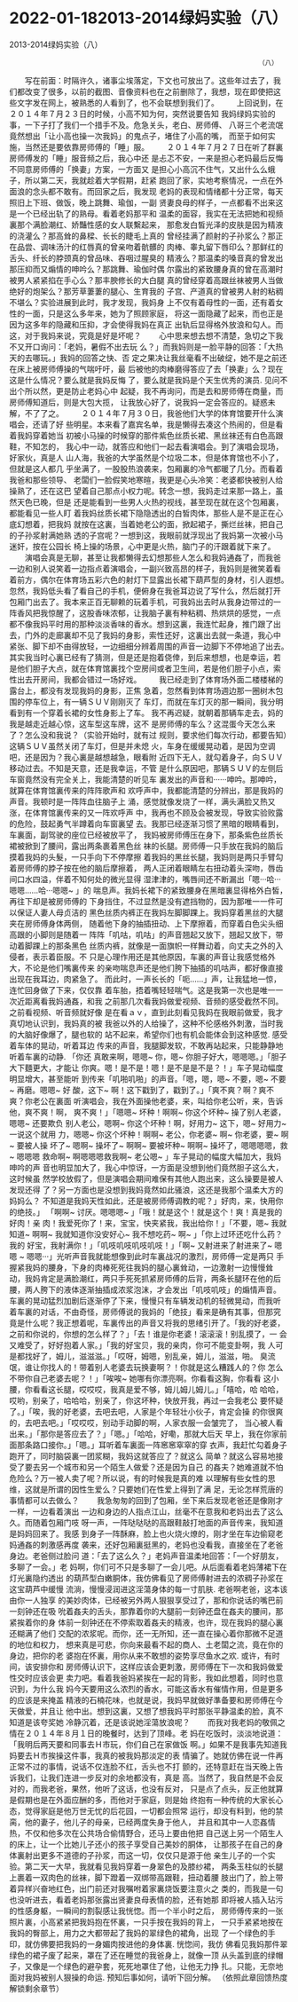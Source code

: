 # 2022-01-182013-2014绿妈实验（八）



2013-2014绿妈实验（八）



                                         　　　　　　　　　　　　　　　　（八）
 　　写在前面：时隔许久，诸事尘埃落定，下文也可放出了。这些年过去了，我 们都改变了很多，以前的截图、音像资料也在之前删除了，我想，现在即使把这 些文字发在网上，被熟悉的人看到了，也不会联想到我们了。
 　　上回说到，在２０１４年７月２３日的时候，小高不知为何，突然说要告知 我妈绿妈实验的事，一下子打了我们一个措手不及。危急关头，老白、房师傅、 八哥三个老流氓竟然想出「让小高也操一次我妈」的鬼点子，堵住了小高的嘴， 而至于如何实施，当然还是要依靠房师傅的「睡」服。
 　　２０１４年７月２７日在听了群裏房师傅发的「睡」服音频之后，我心中还 是忐忑不安，一来是担心老妈最后反悔不同意房师傅的「换妻」方案，一方面又 是担心小高沉不住气，又出什么么蛾子，所以第二天，我就趁着大学假期，赶紧 跑回了家，实地考察情况，一点在外面浪的念头都不敢有。而回家之后，我发现 老妈的表现和情绪都十分正常，每天照旧上下班、做饭，晚上跳舞、瑜伽，一副 贤妻良母的样子，一点都看不出来这是一个已经出轨了的熟母。看着老妈那平和 温柔的面容，我实在无法把她和视频裏那个满脸潮红、娇豔性感的女人联繫起来， 那愈发白皙光泽的皮肤是因为精液的浇灌么？那高耸的鼻樑、长长的睫毛上真的 曾经挂满了颜射的子孙浆么？那正在品尝、调味汤汁的红唇真的曾亲吻着骯髒的 肉棒、睾丸留下唇印么？那鲜红的舌头、纤长的脖颈真的曾品味、吞咽过腥臭的 精液么？那温柔的嗓音真的曾发出那压抑而又煽情的呻吟么？那跳舞、瑜伽时偶 尔露出的紧致腰身真的曾在高潮时被男人紧紧掐在手心么？那丰腴修长的大白腿 真的曾经穿着高跟丝袜被男人当做绝好的炮架么？那芳草萋萋的腿心、生育我的 子宫、产道真的曾被男人射的粘稠不堪么？实验进展到此时，我才发现，我妈身 上不仅有着母性的一面，还有着女性的一面，只是这么多年来，她为了照顾家庭， 将这一面隐藏了起来，而也正是因为这多年的隐藏和压抑，才会使得我妈在真正 出轨后显得格外放浪和勾人。而这，对于我妈来说，究竟是好是坏呢？
 　　心中思来想去想不清楚，急切之下我不又开口询问：「老妈，暑假不出去玩 么？」而我妈则是一脸平静的回答：「大热天的去哪玩。」我妈的回答之快、否 定之果决让我丝毫看不出破绽，她不是之前还在床上被房师傅操的气喘吁吁，最 后被他的肉棒磨得答应了去「换妻」么？现在这是什么情况？要么就是我妈反悔 了，要么就是我妈是个天生优秀的演员. 见问不出个所以然，更是防止老妈心中 起疑，我不再询问，而是去和房师傅在商量，而房师傅知道后，则是大包大揽， 让我放心好了，说我妈一定会答应的。疑惑未解，不了了之。
 　　２０１４年７月３０日，我爸他们大学的体育馆要开什么演唱会，还请了好 些明星。本来看了嘉宾名单，我是懒得去凑这个热闹的，但是看着我妈穿着她当 初被小马操的时候穿的那件紫色丝质长裙、黑丝袜还有白色高跟鞋，不知怎的， 我心中一动，就答应和他们一起去看演唱会。到了演唱会现场，好家伙，真是人 山人海，我爸的大学虽然是个垃圾二本，但是体育馆也不小了，但就是这人都几 乎坐满了，一股股热浪袭来，包厢裏的冷气都暖了几分。而看着我爸和那些领导、 老闆们一脸假笑地寒暄，我更是心头冷笑：老婆都快被别人给操熟了，还在这巴 望着自己那点小权力呢。转念一想，我妈走过来那一路上，虽然天色已晚，但是 还是能看到一些男人火热的视线，甚至现在就在这个包厢裏，都能看见一些人盯 着我妈丝质长裙下隐隐透出的白皙肉体，那些人是不是正在心底幻想着，把我妈 就按在这裏，当着她老公的面，掀起裙子，撕烂丝袜，把自己的子孙浆射满她熟 透的子宫呢？一想到这，我眼前就浮现出了我妈第一次被小马迷奸，按在公园长 椅上操的场景，心中更是火热，脑门子的汗跟着就下来了。
 　　演唱会真是无聊，甚至让我都懒得去幻想那些人怎么和我妈通姦了，而我爸 一边和别人说笑着一边指点着演唱会，一副兴致高昂的样子，我妈则是微笑着看 着前方，偶尔在体育场五彩六色的射灯下显露出长裙下葫芦型的身材，引人遐想。 忽然，我妈低头看了看自己的手机，便俯身在我爸耳边说了写什么，然后就打开 包厢门出去了。我本来正百无聊赖的玩着手机，可我妈出去时从我身边带过的一 阵香风把我惊醒了，这股香味浓郁，让我脑子裏有种粘稠、热烘烘的感觉，一点 都不像我妈平时用的那种淡淡香味的香水。想到这裏，我连忙起身，推门跟了出 去，门外的走廊裏却不见了我妈的身影，索性还好，这裏出去就一条道，我心中 紧张、脚下却不由得放轻，一边细细分辨着周围的声音一边脚下不停地追了出去。 其实我当时心裏已经有了猜测，但是还是抱着侥倖，到后来想想，也是幸运，若 是他们胆子大点，就在体育馆裏找个空房间或者卫生间，若是他们胆子小点，索 性出去开房间，我都会错过一场好戏。
 　　我已经走到了体育场外面二楼楼梯的露台上，都没有发现我妈的身影，正焦 急着，忽然看到体育场週边那一圈树木包围的停车位上，有一辆ＳＵＶ刚刚灭了 车灯，而就在车灯灭的那一瞬间，我分明看到有一个穿着长裙的女性身影上了车。 我不再迟疑，就朝着那辆车走去，妈的我是越走近越心惊，这车型这车牌，这不 是房师傅的车么？这混蛋今天怎么来了？怎么没和我说？（实验开始时，就有过 规则，要求他们每次行动，都要告知）这辆ＳＵＶ虽然关闭了车灯，但是并未熄 火，车身在缓缓晃动着，是因为空调吧，还是因为？我心裏是越想越急，眼看附 近四下无人，就勾着身子，向ＳＵＶ移动过去。不知是天意，还是我幸运，不管 是什么原因吧，那辆ＳＵＶ的左侧后车窗竟然没有完全关上，我能清楚的听见车 裏发出的声音和······呻吟。那呻吟，就算在体育馆裏传来的阵阵歌声和 欢呼声中，我都能清楚的分辨出，那是我妈的声音。我顿时是一阵阵血往脑子上 涌，感觉就像发烧了一样，满头满脸又热又涨，在体育馆裏传来的又一阵欢呼声 中，我再也不顾及会被发现，导致实验败露的危险，鼓起勇气半蹲着向车窗裏望 去。我那已经逐渐习惯了黑暗的眼睛看到，车裏面，副驾驶的座位已经被放平了， 我妈被房师傅压在身下，那条紫色丝质长裙被掀到了腰间，露出两条裹着黑色丝 袜的长腿。房师傅一只手放在我妈的脑后摸着我妈的头髮，一只手向下不停摩擦 着我妈的黑丝长腿，我妈则是两只手臂勾着房师傅的脖子按在他的脑后摩擦着， 两人正闭着眼睛左右扭动着头深吻，唇齿间口水四溢，伴着不知何处的微光显得 湿津津的，嘴唇间还不断漏出「嗯···哈···嗯嗯……哈···嗯嗯~ 」的 喘息声。我妈长裙下的紧致腰身在黑暗裏显得格外白皙，再往下却是被房师傅的 下身挡住，不过显然是没有遮挡物的，因为那唯一一件可以保证人妻人母贞洁的 黑色丝质内裤正在我妈左脚脚踝上。我妈穿着黑丝的大腿夹在房师傅身体两侧， 随着他下身的抽插扭动、上下摩擦着，而穿着白色尖头细高跟的小脚则是随着一 阵阵「叽咕，叽咕」的声音翘起又放下，翘起又放下，带动着脚踝上的那条黑色 丝质内裤，就像是一面旗帜一样舞动着，向丈夫之外的入侵者，表示着臣服。不 只是心理作用还是其他原因，车裏的声音让我感觉格外大，不论是他们嘴裏传来 的亲吻喘息声还是他们胯下抽插的叽咕声，都好像直接出现在我耳边，肉紧急了。 而此时，一声长长的「呃……」声，让我猛地一惊，连忙回身做了下来，仅仅靠 着车胎，捂着嘴轻轻喘气。这是我第一次也是唯一一次近距离看我妈通姦，和我 之前那几次看我妈做爱视频、音频的感受截然不同。之前看视频、听音频就好像 是在看ａｖ，直到此刻看见我妈在我眼前做爱，我才真切地认识到，我妈真的被 我爸以外的人给操了，这种不伦感格外刺激，当时我的大脑好像爆了，腿也软的 站不起来，希望你们也有机会能体会到这种感觉. 感受着车体的晃动，听着耳边 传来的声音，我腿脚发软，不敢再站起来，只能静静地听着车裏的动静. 「你还 真敢来啊，嗯嗯~ 你，嗯~ 你胆子好大，嗯嗯嗯。」「胆子大下麵更大，才能让 你爽。嗯！是不是！嗯！是不是是不是？！」车子晃动幅度明显增大，甚至能听 到传来「叽啪叽啪」的声音。「嗯，嗯，嗯~ 不要，嗯~ 不要~ 再磨。嗯嗯~ 好 酸，这下~ 啊！这下戳到了，戳到了。」「爽不爽？啊？爽不爽？你老公在裏面 听演唱会，我在外面操他老婆，来，叫给你老公听，来，告诉他，爽不爽！啊， 爽不爽！」「嗯嗯~ 坏种！啊啊~ 你这个坏种~ 操了别人老婆，嗯嗯~ 还要欺负 别人老公，嗯啊~ 你这个坏种！啊，好用力~ 这下，嗯~ 好用力~ 一说这个就用 力，嗯嗯~ 你这个坏种！啊啊~ 老公，你老婆~ 啊~ 你老婆，要~ 啊~ 要被人操 坏了~ 嗯啊~ 操坏了~ 啊啊~ 要被坏种~ 啊啊~ 操坏了，嗯嗯嗯嗯，救~ 嗯嗯嗯 救命啊~ 啊嗯嗯嗯救我啊~ 老公嗯~ 」车子晃动的幅度大幅加大，我妈呻吟的声 音也明显加大了，我心中惊讶，一方面是没想到他们竟然胆子这么大，这时候虽 然学校放假了，但是演唱会期间难保有其他人跑出来，这么操要是被人发现还得 了？另一方面也是没想到我妈竟然如此骚浪，这还是我那个温柔大方的妈妈么？ 不知道是我妈天性如此，还是被房师傅调教的呢？」好肉，来，快用你的绝技。」 「啊啊~ 讨厌。嗯嗯嗯~ 」「哦！就是这个！就是这个！爽！真是我的好肉！亲 肉！我爱死你了！来，宝宝，快夹紧我，我出给你！」「不要，嗯~ 我就知道~ 啊啊~ 我就知道你没安好心~ 我不想吃药~ 啊~ 」「你上过环还吃什么药？我的 好宝，我射满你！」「叽吱叽吱叽吱叽吱！」「啊~ 又射进来了射进来了~ 嗯嗯 ~ 嗯嗯···」光听声音我就能想像到此时车裏战况的激烈，房师傅一定是两只 手握紧我妈的腰身，下身的肉棒死死往我妈的腿心裏耸动，一边激射一边慢慢耸 动，我妈肯定是满脸潮红，两只手死死抓紧房师傅的后背，两条长腿环在他的后 腰，两人胯下的液体逐渐抽插成浓浆泡沫，才会发出「叽吱叽吱」的煽情声音。 车裏的晃动猛烈加剧后逐渐停了下来，慢慢只有车辆发动机的轻微晃动，而我听 着车裏的对话，不由奇怪，房师傅说的我妈的「绝技」看来是确有其事，但那究 竟是什么呢？我正想着呢，车裏传出的声音又将我的思绪引开了。「我的好老婆， 之前和你说的，你想的怎么样了？」「去！谁是你老婆！滚滚滚！别乱摸了，一 会又难受了，好好抱着人家。」「我的好宝贝，我的亲肉，你可不能变卦啊，我 人可是都找好了，姆儿，滋滋滋。」「哎呀，姆嗯，别乱亲，姆儿，滋滋，啪。 臭流氓，谁让你找人的！带着别人老婆去玩换妻啊？！你就是这么糟践人的？你 怎么不带你自己老婆去呢？！」「唉唉~ 她哪有你漂亮啊。你看看这胸，你看看 这小腰，你看看这长腿，哎哎哎，我真是爱不够，姆儿姆儿姆儿。」「嘻哈，哈 哈哈，哎哟，别亲了，哈哈哈，别亲了，你这坏种，快放开我，再过一会我老公 要怀疑了。」「唉，我的好老婆，去吧去吧，人家是个年轻壮小伙子，肯定会操 的你很爽的，去吧去吧。」「哎哎哎，别动手动脚的啊，人家衣服一会皱完了， 当心被人看出来。」「那你是答应去了？」「嗯。」「哈哈，好嘞，那就大后天 早上，我在你家前面那条路口接你。」「嗯。」耳听着车裏面一阵窸窸窣窣的穿 衣声，我赶忙勾着身子跑开了，同时脑袋裏一团浆糊，我妈这就答应了？就这么 简单？就这么容易地接受了要去另一个城市和另一个陌生人做爱？还是因为自己 的姦夫？她难道就不怕危险么？万一被人卖了呢？所以说，有的时候我是真的难 以理解有些女性的思维，这就是所谓的因性生爱么？只要她们在性爱上得到了满 足，无论怎样荒唐的事情都可以去做么？
 　　我急匆匆的回到了包厢，坐下来后发现老爸还是像刚才一样，一边看着演出 一边和身边的人指点江山，丝毫不在意我和老妈出去了这么久。而随着包厢门吱 呀一声，一阵哒哒哒的高跟鞋敲打地面的声音传来，我知道是妈妈回来了。我感 到身子一阵酥麻，脸上也火烧火燎的，刚才坐在车边偷窥老妈通姦的刺激感再度 袭来，还好包厢裏挺黑的，老妈也没看我，直接坐在了老爸身边。老爸侧过脸问 道：「去了这么久？」老妈声音温柔地回答：「一个好朋友，多聊了一会。」老 妈啊，你们可不只是多聊了一会儿吧。从后面看着老妈薄裙下在灯光裏隐约透出 的葫芦型白嫩胴体，我仿佛看见了房师傅射进去的浓稠子孙浆在这宝葫芦中缓慢 流淌，慢慢浸润进这淫蕩身体的每一寸肌肤. 老爸啊老爸，这本该由你一人独享 的美妙肉体，已经被另外两人狠狠享受过了，那和你说话的嘴巴前一刻钟还在吸 吮着姦夫的舌头，那靠着你的大腿前一刻钟还盘在姦夫的腰间，那紧挨着你的身 体前一刻钟还在不停索取着姦夫的精液，也许，现在我妈的腿心裏还糊满了他们 交配的浓浆呢。而你，还一无所知，还一直在操心着你那微不足道的地位和权力， 想来真是可悲，你向来最看不起的商人、土老闆之流，竟在你的身边，把你的老 婆抱在怀裏，用你从来不敢想的姿势享尽鱼水之欢. 或许，有时间，该安排你和 房师傅认识下，这样应该会更刺激，房师傅在下一次和我妈做爱性交时应该会更 卖力吧。看着我爸妈紧挨在一起的背影，我如此想着，同时也意识到，为什么我 妈今天要用这么浓烈的香水，可能这香水有催情作用，但是更多的应该是来掩盖 精液的石楠花味，也就是说，我妈早就做好準备要和房师傅在今天做爱，并且让 他中出。想到这裏，又想了想我妈平时那张平静温柔的脸，真不知道是该夸奖她 冷静沉着，还是该说她淫蕩放浪呢？
 　　而我对我老妈的敬佩之情在２０１４年８月１日的晚餐时，达到了顶峰。老 妈在吃饭时，淡淡地说道：「我明后两天要和同事去Ｈ市玩，你们自己在家做饭 啊。」如果不是我事先知道我妈要去Ｈ市挨操这件事，我真的被我妈那淡定的表 情骗了。她就仿佛在说一件再正常不过的事情，说话不仅连脸不红，舌头也不打 颤的，还特意赶在当天晚上告诉我们，让我们连进一步反对的余地都没有，真是 高。当然了，我自然是不会反对的，而我老爸，果然，他听了这话，也没有反对， 只是点了点头，反正他就算是假期也是在外面应酬的多，而他对于家庭，则是始 终抱有一种传统的大家长心态，觉得家庭是他万世无忧的后花园，一切都会照常 运行，却没有料到，他的禁脔，他的妻子，他儿子的母亲，已经两度失身于他人， 并且和其中一人恋姦情热，不仅和他多次在公共场合偷情野合，还马上要由他把 自己送上另一个陌生人的床上，让一个比她儿子还小的孩子享受自己美妙的胴体， 让那孩子在自己的身体裏射出更多不道德的子孙浆，而这一切，仅仅只是源于他 亲生儿子的一个实验。第二天一大早，我就看见我妈穿着一身翠色的及膝纱裙， 两条玉柱似的长腿上裹着一双肉色的丝袜，脚下蹬着一双绑带高跟鞋，扭动着腰 肢出门了，脸上带着异样兴奋地红色，出门前还对我嘱咐着家裏烧饭要注意火之 类的，而我是一句也没听进去，看着老妈那张露出贤妻良母表情的脸，还有她那 即将被人插入玷污的性感身躯，一瞬间的割裂感让我恍惚。而一个半小时之后， 房师傅传来的一张照片裏，小高紧紧把我妈抱在怀裏，一只手按在我妈的背上， 一只手紧紧地按在我妈的臀部上，用力之大都带起了我妈的翠绿色的裙角，出现 了一个绿色的手印，就仿佛要把我妈的一身媚肉按进他的身体裏. 恍惚间，我仿 佛看见我妈那件翠绿色的裙子废了起来，罩在了还在睡觉的我爸身上，就像一顶 从头盖到底的绿帽子，又像是一个绿色的避孕套，死死地罩住了他，让他无力挣 扎。只能，无奈地面对我妈被别人狠操的命运. 预知后事如何，请听下回分解。 （依照此章回馈热度解锁剩余章节）
            

